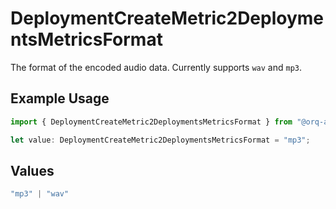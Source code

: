 # DeploymentCreateMetric2DeploymentsMetricsFormat

The format of the encoded audio data. Currently supports `wav` and `mp3`.

## Example Usage

```typescript
import { DeploymentCreateMetric2DeploymentsMetricsFormat } from "@orq-ai/node/models/operations";

let value: DeploymentCreateMetric2DeploymentsMetricsFormat = "mp3";
```

## Values

```typescript
"mp3" | "wav"
```